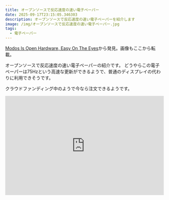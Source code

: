 ```yaml
---
title: オープンソースで反応速度の速い電子ペーパー
date: 2025-09-17T23:15:05.346303
description: オープンソースで反応速度の速い電子ペーパーを紹介します
image: /img/オープンソースで反応速度の速い電子ペーパー.jpg
tags:
  - 電子ペーパー
---
```

[Modos Is Open Hardware, Easy On The Eyes](https://hackaday.com/2025/09/08/modos-is-open-hardware-easy-on-the-eyes/)から発見。画像もここから転載。

オープンソースで反応速度の速い電子ペーパーの紹介です。
どうやらこの電子ペーパーは75Hzという高速な更新ができるようで、普通のディスプレイの代わりに利用できそうです。

クラウドファンディング中のようで今なら注文できるようです。

<iframe width="100%" height="315" src="https://www.youtube.com/embed/AoDYEZE7gDA" title="YouTube video player" frameborder="0" allow="accelerometer; autoplay; clipboard-write; encrypted-media; gyroscope; picture-in-picture" allowfullscreen></iframe>



